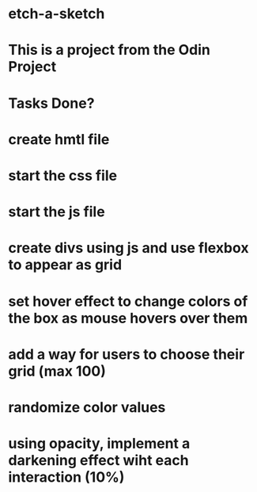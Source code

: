 # etch-a-sketch
# This is a project from the Odin Project 

# Tasks                                                                              Done?

# create hmtl file
# start the css file
# start the js file
# create divs using js and use flexbox to appear as grid
# set hover effect to change colors of the box as mouse hovers over them
# add a way for users to choose their grid (max 100)
# randomize color values
# using opacity, implement a darkening effect wiht each interaction (10%)
